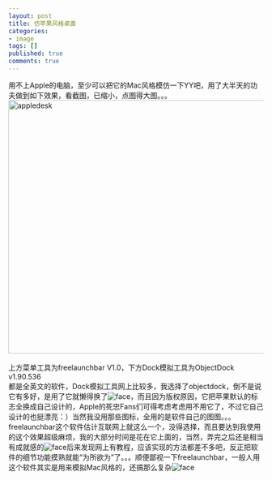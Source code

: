 ```yaml
---
layout: post
title: 仿苹果风格桌面
categories:
- image
tags: []
published: true
comments: true
---
```

<p><p>用不上Apple的电脑，至少可以把它的Mac风格模仿一下YY吧，用了大半天的功夫做到如下效果，看截图，已缩小，点图得大图。。。<br /><img height="500" alt="appledesk" src="http://images.blogcn.com/2007/8/26/8/walkerwang,20070826204736346.jpg" width="800" border="0" /><br /><br />上方菜单工具为freelaunchbar V1.0，下方Dock模拟工具为ObjectDock v1.90.536<br />都是全英文的软件，Dock模拟工具网上比较多，我选择了objectdock，倒不是说它有多好，是用了它就懒得换了<img alt="face" src="http://sys2.blogcn.com/control/images/em/2/1.gif" />，而且因为版权原因，它把苹果默认的标志全换成自己设计的，Apple的死忠Fans们可得考虑考虑用不用它了，不过它自己设计的也挺漂亮：）当然我没用那些图标，全用的是软件自己的图图。。。freelaunchbar这个软件估计互联网上就这么一个，没得选择，而且要达到我使用的这个效果超级麻烦，我的大部分时间是花在它上面的，当然，弄完之后还是相当有成就感的<img alt="face" src="http://sys2.blogcn.com/control/images/em/3/15.gif" />后来发现网上有教程，应该实现的方法都差不多吧，反正把软件的细节功能摸熟就能“为所欲为”了。。。顺便鄙视一下freelaunchbar，一般人用这个软件其实是用来模拟Mac风格的，还搞那么复杂<img alt="face" src="http://sys2.blogcn.com/control/images/em/5/19.gif" /></p></p>
